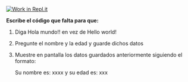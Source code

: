 [![Work in Repl.it](https://classroom.github.com/assets/work-in-replit-14baed9a392b3a25080506f3b7b6d57f295ec2978f6f33ec97e36a161684cbe9.svg)](https://classroom.github.com/online_ide?assignment_repo_id=3797610&assignment_repo_type=AssignmentRepo)

**Escribe el código que falta para que:**
1) Diga Hola mundo!! en vez de Hello world!
2) Pregunte el nombre y la edad y guarde dichos datos
3) Muestre en pantalla los datos guardados anteriormente siguiendo el formato:

    Su nombre es: xxxx y su edad es:  xxx